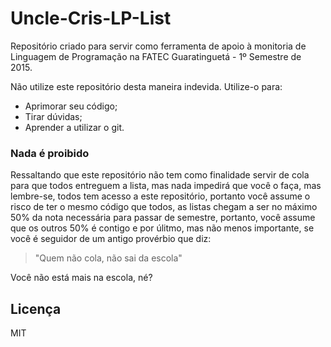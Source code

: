 # Uncle-Cris-LP-List

Repositório criado para servir como ferramenta de apoio à monitoria de Linguagem de Programação na FATEC Guaratinguetá - 1º Semestre de 2015.

Não utilize este repositório desta maneira indevida. Utilize-o para:

 - Aprimorar seu código;
 - Tirar dúvidas;
 - Aprender a utilizar o git.

### Nada é proibido

Ressaltando que este repositório não tem como finalidade servir de cola para que todos entreguem a lista, mas nada impedirá que você o faça, mas lembre-se, todos tem acesso a este repositório, portanto você assume o risco de ter o mesmo código que todos, as listas chegam a ser no máximo 50% da nota necessária para passar de semestre, portanto, você assume que os outros 50% é contigo e por úlitmo, mas não menos importante, se você é seguidor de um antigo provérbio que diz: 

> "Quem não cola, não sai da escola"

Você não está mais na escola, né?


Licença
---

MIT


